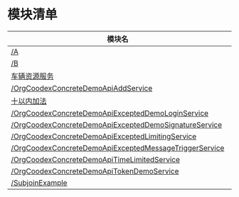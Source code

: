 # 模块清单

| 模块名 | description |
| ------ |-------------- |
| [/A](modules/org.coodex.concrete.demo.api.excepted.LibraryA.md) | 　 |
| [/B](modules/org.coodex.concrete.demo.api.excepted.LibraryB.md) | 　 |
| [车辆资源服务](modules/org.coodex.concrete.demo.api.CarService.md) | 文档化示例 |
| [/OrgCoodexConcreteDemoApiAddService](modules/org.coodex.concrete.demo.api.AddService.md) | 　 |
| [十以内加法](modules/org.coodex.concrete.demo.api.AddWithIn10Service.md) | 　 |
| [/OrgCoodexConcreteDemoApiExceptedDemoLoginService](modules/org.coodex.concrete.demo.api.excepted.DemoLoginService.md) | 　 |
| [/OrgCoodexConcreteDemoApiExceptedDemoSignatureService](modules/org.coodex.concrete.demo.api.excepted.DemoSignatureService.md) | 　 |
| [/OrgCoodexConcreteDemoApiExceptedLimitingService](modules/org.coodex.concrete.demo.api.excepted.LimitingService.md) | 　 |
| [/OrgCoodexConcreteDemoApiExceptedMessageTriggerService](modules/org.coodex.concrete.demo.api.excepted.MessageTriggerService.md) | 　 |
| [/OrgCoodexConcreteDemoApiTimeLimitedService](modules/org.coodex.concrete.demo.api.TimeLimitedService.md) | 　 |
| [/OrgCoodexConcreteDemoApiTokenDemoService](modules/org.coodex.concrete.demo.api.TokenDemoService.md) | 　 |
| [/SubjoinExample](modules/org.coodex.concrete.demo.api.SubjoinExampleService.md) | 　 |
 
